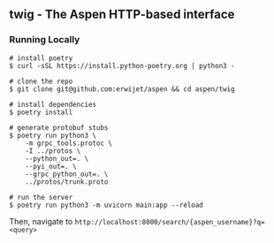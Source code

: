 ## twig - The Aspen HTTP-based interface

### Running Locally

```
# install poetry
$ curl -sSL https://install.python-poetry.org | python3 -

# clone the repo
$ git clone git@github.com:erwijet/aspen && cd aspen/twig

# install dependencies
$ poetry install

# generate protobuf stubs
$ poetry run python3 \
    -m grpc_tools.protoc \
    -I ../protos \
    --python_out=. \
    --pyi_out=. \
    --grpc_python_out=. \
    ../protos/trunk.proto

# run the server
$ poetry run python3 -m uvicorn main:app --reload
```

Then, navigate to `http://localhost:8000/search/{aspen_username}?q=<query>`
